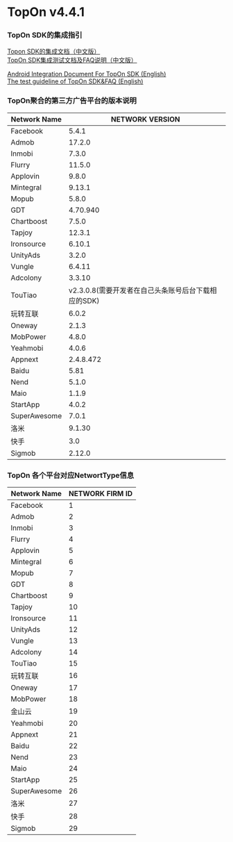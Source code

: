 # TopOn v4.4.1

<h3>TopOn SDK的集成指引</h3>

[Topon SDK的集成文档（中文版）](zh/Android_TopOn_SDK_集成文档.md)<br>
[TopOn SDK集成测试文档及FAQ说明（中文版）](zh/TopOnSDK集成测试及FAQ说明.md)

[Android Integration Document For TopOn SDK (English)](en/Android_Integration_Document_For_TopOn_SDK.md)<br>
[The test guideline of TopOn SDK&FAQ (English)](en/The_test_guideline_of_TopOn_SDK&FAQ.md)


<h3>TopOn聚合的第三方广告平台的版本说明</h3>

| Network Name| NETWORK VERSION|
|---|---|
|Facebook | 5.4.1|
|Admob | 17.2.0 |
|Inmobi | 7.3.0 | 
|Flurry| 11.5.0 | 
|Applovin| 9.8.0 | 
|Mintegral | 9.13.1 |
|Mopub | 5.8.0 |
|GDT | 4.70.940|
|Chartboost | 7.5.0| 
|Tapjoy | 12.3.1 |
|Ironsource | 6.10.1|
|UnityAds | 3.2.0 |
|Vungle | 6.4.11 | 
|Adcolony | 3.3.10 | 
|TouTiao|v2.3.0.8(需要开发者在自己头条账号后台下载相应的SDK)|
|玩转互联 | 6.0.2  |
|Oneway|2.1.3|
|MobPower | 4.8.0 |
|Yeahmobi|4.0.6 |
|Appnext|2.4.8.472|
|Baidu|5.81 |
|Nend|5.1.0 |
|Maio|1.1.9 |
|StartApp|4.0.2|
|SuperAwesome|7.0.1|
|洛米|9.1.30|
|快手|3.0|
|Sigmob|2.12.0|

<h3>TopOn 各个平台对应NetwortType信息</h3>

| Network Name| NETWORK FIRM ID|
|---|---|
|Facebook | 1 |
|Admob | 2 |
|Inmobi | 3 | 
|Flurry| 4 | 
|Applovin| 5 | 
|Mintegral | 6 |
|Mopub | 7 |
|GDT | 8|
|Chartboost | 9| 
|Tapjoy | 10 |
|Ironsource | 11|
|UnityAds | 12 |
|Vungle | 13 | 
|Adcolony | 14 | 
|TouTiao|15|
|玩转互联 | 16 |
|Oneway|17|
|MobPower | 18 |
|金山云 | 19 |
|Yeahmobi|20|
|Appnext|21|
|Baidu|22|
|Nend|23|
|Maio|24|
|StartApp |25|
|SuperAwesome |26|
|洛米|27|
|快手|28|
|Sigmob |29|

